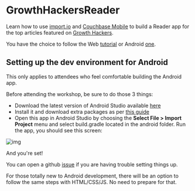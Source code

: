 # GrowthHackersReader

Learn how to use [import.io](http://import.io) and [Couchbase Mobile](http://developer.couchbase.com/mobile/) to build a Reader app for the top articles featured on [Growth Hackers](http://growthhackers.com).

You have the choice to follow the Web [tutorial](https://github.com/jamiltz/GrowthHackersReader/tree/master/android) or Android [one](https://github.com/jamiltz/GrowthHackersReader/tree/master/web).

## Setting up the dev environment for Android

This only applies to attendees who feel comfortable building the Android app. 

Before attending the workshop, be sure to do those 3 things:

* Download the latest version of Android Studio available [here](http://developer.android.com/sdk/index.html)
* Install it and download extra packages as per [this guide](http://developer.android.com/sdk/installing/index.html?pkg=studio)
* Open this app in Android Studio by choosing the **Select File > Import Project** menu and select build.gradle located in the android folder. Run the app, you should see this screen:

![img](http://f.cl.ly/items/3A0b3w440a2H3w1V3k34/Screen%20Shot%202015-03-16%20at%2016.49.49.png)

And you're set!

You can open a github [issue](https://github.com/jamiltz/GrowthHackersReader/issues) if you are having trouble setting things up.

For those totally new to Android development, there will be an option to follow the same steps with HTML/CSS/JS. No need to prepare for that.
